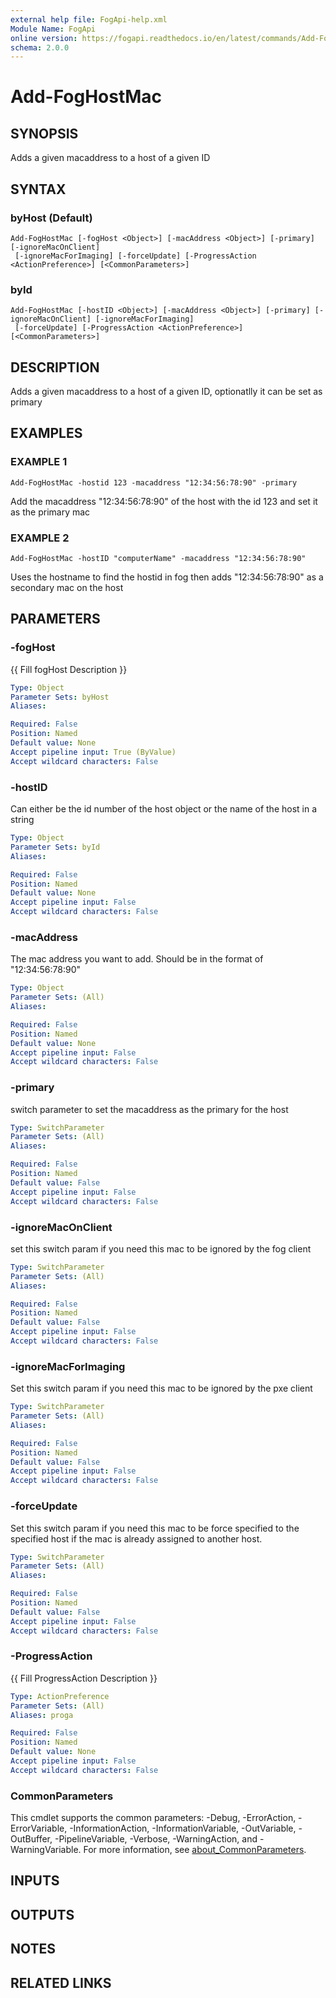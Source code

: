 ```yaml
---
external help file: FogApi-help.xml
Module Name: FogApi
online version: https://fogapi.readthedocs.io/en/latest/commands/Add-FogHostMac
schema: 2.0.0
---
```


# Add-FogHostMac

## SYNOPSIS
Adds a given macaddress to a host of a given ID

## SYNTAX

### byHost (Default)
```
Add-FogHostMac [-fogHost <Object>] [-macAddress <Object>] [-primary] [-ignoreMacOnClient]
 [-ignoreMacForImaging] [-forceUpdate] [-ProgressAction <ActionPreference>] [<CommonParameters>]
```

### byId
```
Add-FogHostMac [-hostID <Object>] [-macAddress <Object>] [-primary] [-ignoreMacOnClient] [-ignoreMacForImaging]
 [-forceUpdate] [-ProgressAction <ActionPreference>] [<CommonParameters>]
```

## DESCRIPTION
Adds a given macaddress to a host of a given ID, optionatlly it can be set as primary

## EXAMPLES

### EXAMPLE 1
```
Add-FogHostMac -hostid 123 -macaddress "12:34:56:78:90" -primary
```

Add the macaddress "12:34:56:78:90" of the host with the id 123 and set it as the primary mac

### EXAMPLE 2
```
Add-FogHostMac -hostID "computerName" -macaddress "12:34:56:78:90"
```

Uses the hostname to find the hostid in fog then adds "12:34:56:78:90" as a secondary mac on the host

## PARAMETERS

### -fogHost
{{ Fill fogHost Description }}

```yaml
Type: Object
Parameter Sets: byHost
Aliases:

Required: False
Position: Named
Default value: None
Accept pipeline input: True (ByValue)
Accept wildcard characters: False
```

### -hostID
Can either be the id number of the host object or the name of the host in a string

```yaml
Type: Object
Parameter Sets: byId
Aliases:

Required: False
Position: Named
Default value: None
Accept pipeline input: False
Accept wildcard characters: False
```

### -macAddress
The mac address you want to add.
Should be in the format of "12:34:56:78:90"

```yaml
Type: Object
Parameter Sets: (All)
Aliases:

Required: False
Position: Named
Default value: None
Accept pipeline input: False
Accept wildcard characters: False
```

### -primary
switch parameter to set the macaddress as the primary for the host

```yaml
Type: SwitchParameter
Parameter Sets: (All)
Aliases:

Required: False
Position: Named
Default value: False
Accept pipeline input: False
Accept wildcard characters: False
```

### -ignoreMacOnClient
set this switch param if you need this mac to be ignored by the fog client

```yaml
Type: SwitchParameter
Parameter Sets: (All)
Aliases:

Required: False
Position: Named
Default value: False
Accept pipeline input: False
Accept wildcard characters: False
```

### -ignoreMacForImaging
Set this switch param if you need this mac to be ignored by the pxe client

```yaml
Type: SwitchParameter
Parameter Sets: (All)
Aliases:

Required: False
Position: Named
Default value: False
Accept pipeline input: False
Accept wildcard characters: False
```

### -forceUpdate
Set this switch param if you need this mac to be force specified to the specified host if the mac is already assigned to another host.

```yaml
Type: SwitchParameter
Parameter Sets: (All)
Aliases:

Required: False
Position: Named
Default value: False
Accept pipeline input: False
Accept wildcard characters: False
```

### -ProgressAction
{{ Fill ProgressAction Description }}

```yaml
Type: ActionPreference
Parameter Sets: (All)
Aliases: proga

Required: False
Position: Named
Default value: None
Accept pipeline input: False
Accept wildcard characters: False
```

### CommonParameters
This cmdlet supports the common parameters: -Debug, -ErrorAction, -ErrorVariable, -InformationAction, -InformationVariable, -OutVariable, -OutBuffer, -PipelineVariable, -Verbose, -WarningAction, and -WarningVariable. For more information, see [about_CommonParameters](http://go.microsoft.com/fwlink/?LinkID=113216).

## INPUTS

## OUTPUTS

## NOTES

## RELATED LINKS
